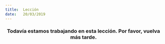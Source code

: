 ```yaml
---
title:  Lección
date:   20/03/2019
---
```


### <center>Todavía estamos trabajando en esta lección. Por favor, vuelva más tarde.</center>